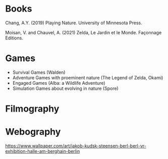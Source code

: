 # Books

Chang, A.Y. (2019) Playing Nature. University of Minnesota Press.

Moisan, V. and Chauvel, A. (2021) Zelda, Le Jardin et le Monde. Façonnage Editions.

# Games

- Survival Games (Walden)
- Adventure Games with proeminent nature (The Legend of Zelda, Okami)
- Engaged Games (Alba: a Wildlife Adventure)
- Simulation Games about evolving in nature (Spore)


# Filmography


# Webography

https://www.wallpaper.com/art/jakob-kudsk-steensen-berl-berl-vr-exhibition-halle-am-berghain-berlin
